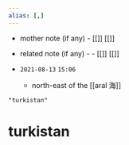 ```yaml
---
alias: [,]
---
```

- mother note (if any)
		- [[]] [[]]
- related note (if any) -
		- [[]] [[]]


- `2021-08-13`  `15:06`
	- north-east of the [[aral 海]]

```query
"turkistan"
```
# turkistan